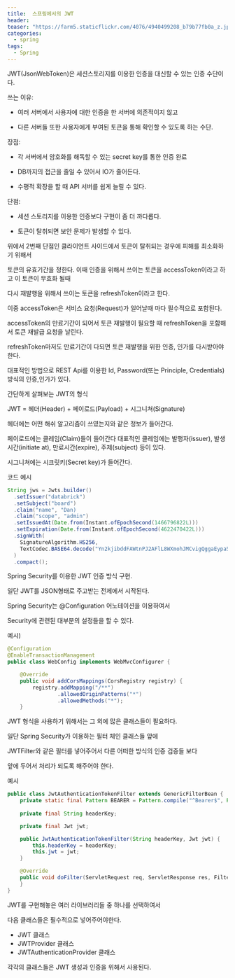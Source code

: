 ```yaml
---
title:  스프링에서의 JWT
header:
teaser: "https://farm5.staticflickr.com/4076/4940499208_b79b77fb0a_z.jpg"
categories:
  - spring
tags:
  - Spring
---
```



JWT(JsonWebToken)은 세션스토리지를 이용한 인증을 대신할 수 있는 인증 수단이다.

쓰는 이유:
  - 여러 서버에서 사용자에 대한 인증을 한 서버에 의존적이지 않고

  - 다른 서버들 또한 사용자에게 부여된 토큰을 통해 확인할 수 있도록 하는 수단.

장점: 

  - 각 서버에서 암호화를 해독할 수 있는 secret key를 통한 인증 완료
    
  - DB까지의 접근을 줄일 수 있어서 IO가 줄어든다.

  - 수평적 확장을 할 때 API 서버를 쉽게 늘릴 수 있다.

단점: 

  - 세션 스토리지를 이용한 인증보다 구현이 좀 더 까다롭다.
  
  - 토큰이 탈취되면 보안 문제가 발생할 수 있다.


위에서 2번째 단점인 클라이언트 사이드에서 토큰이 탈취되는 경우에 피해를 최소화하기 위해서

토큰의 유효기간을 정한다. 이때 인증을 위해서 쓰이는 토큰을 accessToken이라고 하고 이 토큰이 무효화 될때

다시 재발행을 위해서 쓰이는 토큰을 refreshToken이라고 한다.

이중 accessToken은 서비스 요청(Request)가 일어날때 마다 필수적으로 포함된다.

accessToken의 만료기간이 되어서 토큰 재발행이 필요할 때 refreshToken을 포함해서 토큰 재발급 요청을 날린다.

refreshToken마저도 만료기간이 다되면 토큰 재발행을 위한 인증, 인가를 다시받아야한다.

대표적인 방법으로 REST Api를 이용한 Id, Password(또는 Principle, Credentials)방식의 인증,인가가 있다.


간단하게 살펴보는 JWT의 형식

JWT = 헤더(Header) + 페이로드(Payload) + 시그니쳐(Signature)

헤더에는 어떤 해쉬 알고리즘이 쓰였는지와 같은 정보가 들어간다.

페이로드에는 클레임(Claim)들이 들어간다 대표적인 클레임에는 발행자(issuer), 발생시간(initiate at), 만료시간(expire), 주제(subject) 등이 있다.

시그니쳐에는 시크릿키(Secret key)가 들어간다.
  

코드 예시

```java
String jws = Jwts.builder()
  .setIssuer("databrick")
  .setSubject("board")
  .claim("name", "Dan)
  .claim("scope", "admin")
  .setIssuedAt(Date.from(Instant.ofEpochSecond(1466796822L)))
  .setExpiration(Date.from(Instant.ofEpochSecond(4622470422L)))
  .signWith(
    SignatureAlgorithm.HS256,
    TextCodec.BASE64.decode("Yn2kjibddFAWtnPJ2AFlL8WXmohJMCvigQggaEypa5E=")
  )
  .compact();
```


Spring Security를 이용한 JWT 인증 방식 구현.

일단 JWT를 JSON형태로 주고받는 전제에서 시작된다.

Spring Security는 @Configuration 어노테이션을 이용하여서

Security에 관련된 대부분의 설정들을 할 수 있다.

예시)

```java
@Configuration
@EnableTransactionManagement
public class WebConfig implements WebMvcConfigurer {

    @Override
    public void addCorsMappings(CorsRegistry registry) {
        registry.addMapping("/**")
                .allowedOriginPatterns("*")
                .allowedMethods("*");
    }
```

JWT 형식을 사용하기 위해서는 그 외에 많은 클래스들이 필요하다.

일단 Spring Security가 이용하는 필터 체인 클래스들 앞에

JWTFilter와 같은 필터를 넣어주어서 다른 어떠한 방식의 인증 검증들 보다

앞에 두어서 처리가 되도록 해주어야 한다.

예시
```java
public class JwtAuthenticationTokenFilter extends GenericFilterBean {
    private static final Pattern BEARER = Pattern.compile("^Bearer$", Pattern.CASE_INSENSITIVE);
    
    private final String headerKey;

    private final Jwt jwt;

    public JwtAuthenticationTokenFilter(String headerKey, Jwt jwt) {
        this.headerKey = headerKey;
        this.jwt = jwt;
    }

    @Override
    public void doFilter(ServletRequest req, ServletResponse res, FilterChain chain) {
    }
}
```

JWT를 구현해놓은 여러 라이브러리들 중 하나를 선택하여서

다음 클래스들은 필수적으로 넣어주어야한다.

 - JWT 클래스
 - JWTProvider 클래스
 - JWTAuthenticationProvider 클래스

각각의 클래스들은 JWT 생성과 인증을 위해서 사용된다.



